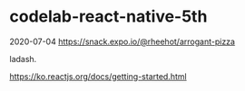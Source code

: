 # codelab-react-native-5th

2020-07-04 
https://snack.expo.io/@rheehot/arrogant-pizza

ladash.

https://ko.reactjs.org/docs/getting-started.html

